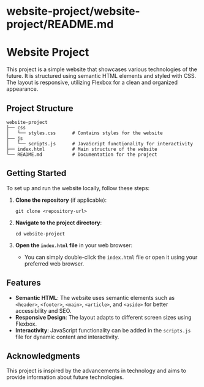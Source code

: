 # website-project/website-project/README.md

# Website Project

This project is a simple website that showcases various technologies of the future. It is structured using semantic HTML elements and styled with CSS. The layout is responsive, utilizing Flexbox for a clean and organized appearance.

## Project Structure

```
website-project
├── css
│   └── styles.css      # Contains styles for the website
├── js
│   └── scripts.js      # JavaScript functionality for interactivity
├── index.html          # Main structure of the website
└── README.md           # Documentation for the project
```

## Getting Started

To set up and run the website locally, follow these steps:

1. **Clone the repository** (if applicable):
   ```
   git clone <repository-url>
   ```

2. **Navigate to the project directory**:
   ```
   cd website-project
   ```

3. **Open the `index.html` file** in your web browser:
   - You can simply double-click the `index.html` file or open it using your preferred web browser.

## Features

- **Semantic HTML**: The website uses semantic elements such as `<header>`, `<footer>`, `<main>`, `<article>`, and `<aside>` for better accessibility and SEO.
- **Responsive Design**: The layout adapts to different screen sizes using Flexbox.
- **Interactivity**: JavaScript functionality can be added in the `scripts.js` file for dynamic content and interactivity.

## Acknowledgments

This project is inspired by the advancements in technology and aims to provide information about future technologies.